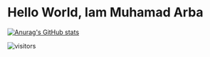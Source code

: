 # Hello World, Iam Muhamad Arba

[![Anurag's GitHub stats](https://github-readme-stats.vercel.app/api?username=arbaelbarca)](https://github.com/anuraghazra/github-readme-stats)

<!-- ![Anurag's GitHub stats](https://github-readme-stats.vercel.app/api?username=arbaelbarca&show_icons=true&theme=radical)
 -->
<!-- [![Top Langs](https://github-readme-stats.vercel.app/api/top-langs/?username=arbaelbarca)](https://github.com/anuraghazra/github-readme-stats) -->


![visitors](https://visitor-badge.glitch.me/badge?page_id=page.id)


